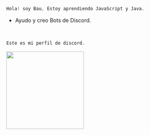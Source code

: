 ```js
Hola! soy Bau, Estoy aprendiendo JavaScript y Java.
```

-  Ayudo y creo Bots de Discord. <br />

<br />


```js
Este es mi perfil de discord.
```
<div align="left">
  <a href="https://discord.com/users/890716018379460688">
    <img src="https://lanyard.cnrad.dev/api/890716018379460688" align="left" height="205">
  </a>
</div>
